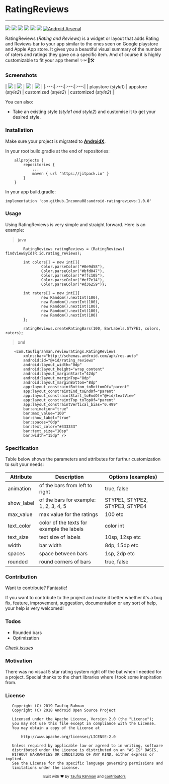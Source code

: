 [//]: # (<p align="center"><img width=12.5% src=""></p>)

# RatingReviews
___

![](https://img.shields.io/badge/build-passing-brightgreen.svg) ![](https://img.shields.io/badge/API-16%2B-red.svg) ![](https://img.shields.io/badge/release-v1.1.0-blue.svg) ![](http://img.shields.io/badge/license-Apache_2.0-red.svg) ![](https://img.shields.io/badge/contributions-welcomed-orange.svg)
[![](https://jitpack.io/v/Inconnu08/android-ratingreviews.svg)](https://jitpack.io/#Inconnu08/android-ratingreviews)
[![Android Arsenal]( https://img.shields.io/badge/Android%20Arsenal-RatingReviews-green.svg?style=flat )]( https://android-arsenal.com/details/1/7529 ) 

RatingReviews (*Rating and Reviews*) is a widget or layout that adds Rating and Reviews bar to your app similar to the ones seen on Google playstore and Apple App store. It gives you a beautiful visual summary of the number of raters and ratings they gave on a specific item. And of course it is highly customizable to fit your app theme! ✨✂📐🛠 


### Screenshots

| [![](https://github.com/Inconnu08/android-ratingreviews/blob/master/screenshots/0.png)](https://github.com/Inconnu08/android-ratingreviews/blob/master/screenshots/0.png)  | [![](https://github.com/Inconnu08/android-ratingreviews/blob/master/screenshots/1.png)](https://github.com/Inconnu08/android-ratingreviews/blob/master/screenshots/1.png) | [![](https://github.com/Inconnu08/android-ratingreviews/blob/master/screenshots/2.png)](https://github.com/Inconnu08/android-ratingreviews/blob/master/screenshots/2.png) |
[![](https://github.com/Inconnu08/android-ratingreviews/blob/master/screenshots/3.png)](https://github.com/Inconnu08/android-ratingreviews/blob/master/screenshots/3.png) |
|:---:|:---:|:---:|:---:|
| playstore (*style1*) | appstore (*style2*) | customized (*style2*) | customized (*style2*) |


You can also:
  - Take an existing style (*style1 and style2*) and customise it to get your desired style.




### Installation
Make sure your project is migrated to  [**AndroidX**](https://developer.android.com/jetpack/androidx). 

In your root build.gradle at the end of repositories:
```
	allprojects {
		repositories {
			...
			maven { url 'https://jitpack.io' }
		}
	}
```
In your app build.gradle:
```
implementation 'com.github.Inconnu08:android-ratingreviews:1.0.0'
```

### Usage

Using RatingReviews is very simple and straight forward. Here is an example:
>java

```
        RatingReviews ratingReviews = (RatingReviews) findViewById(R.id.rating_reviews);

        int colors[] = new int[]{
                Color.parseColor("#0e9d58"),
                Color.parseColor("#bfd047"),
                Color.parseColor("#ffc105"),
                Color.parseColor("#ef7e14"),
                Color.parseColor("#d36259")};

        int raters[] = new int[]{
                new Random().nextInt(100),
                new Random().nextInt(100),
                new Random().nextInt(100),
                new Random().nextInt(100),
                new Random().nextInt(100)
        };

        ratingReviews.createRatingBars(100, BarLabels.STYPE1, colors, raters);
```
>xml

```
    <com.taufiqrahman.reviewratings.RatingReviews
        xmlns:bar="http://schemas.android.com/apk/res-auto"
        android:id="@+id/rating_reviews"
        android:layout_width="0dp"
        android:layout_height="wrap_content"
        android:layout_marginStart="42dp"
        android:layout_marginTop="8dp"
        android:layout_marginBottom="8dp"
        app:layout_constraintBottom_toBottomOf="parent"
        app:layout_constraintEnd_toEndOf="parent"
        app:layout_constraintStart_toEndOf="@+id/textView"
        app:layout_constraintTop_toTopOf="parent"
        app:layout_constraintVertical_bias="0.499"
        bar:animation="true"
        bar:max_value="100"
        bar:show_label="true"
        bar:spaces="0dp"
        bar:text_color="#333333"
        bar:text_size="10sp"
        bar:width="15dp" />
```

### Specification

Table below shows the parameters and attributes for furthur customization to suit your needs:

| Attribute | Description | Options (examples) |
| ------ | ------ | ------ |
| animation | of the bars from left to right  | true, false |
| show_label | of the bars for example: 1, 2, 3, 4, 5  | STYPE1,  STYPE2, STYPE3, STYPE4|
| max_value | max value for the ratings  | 100 etc |
| text_color | color of the texts for example the labels  | color int |
| text_size | text size of labels  | 10sp, 12sp etc |
| width | bar width  | 8dp, 15dp etc |
| spaces | space between bars  | 1sp, 2dp etc |
| rounded | round corners of bars  | true, false |


### Contribution

Want to contribute? Fantastic!

If you want to contribute to the project and make it better whether it's a bug fix, feature, improvement, suggestion, documentation or any sort of help, your help is very welcomed!

### Todos

 - Rounded bars
 - Optimization
 
 [*Check issues*](https://github.com/Inconnu08/android-ratingreviews/issues)

### Motivation

There was no visual 5 star rating system right off the bat when I needed for a project.
Special thanks to the chart libraries where I took some inspiration from.

### License
```
   Copyright (C) 2019 Taufiq Rahman
   Copyright (C) 2018 Android Open Source Project

   Licensed under the Apache License, Version 2.0 (the "License");
   you may not use this file except in compliance with the License.
   You may obtain a copy of the License at

       http://www.apache.org/licenses/LICENSE-2.0

   Unless required by applicable law or agreed to in writing, software
   distributed under the License is distributed on an "AS IS" BASIS,
   WITHOUT WARRANTIES OR CONDITIONS OF ANY KIND, either express or implied.
   See the License for the specific language governing permissions and
   limitations under the License.
```


<div align="center">
  <sub>Built with ❤︎ by
  <a href="https://twitter.com/taufiqr45780657">Taufiq Rahman</a> and
  <a href="https://github.com/Inconnu08/android-ratingreviews/blob/master/CONTRIBUTORS.md">
    contributors
  </a>
</div>

[//]: # (These are reference links used in the body of this note and get stripped out when the markdown processor does its job. There is no need to format nicely because it shouldn't be seen. Thanks SO - http://stackoverflow.com/questions/4823468/store-comments-in-markdown-syntax)

